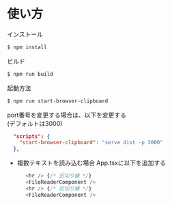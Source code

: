 # 使い方

インストール  
```sh
$ npm install
```

ビルド  
```sh
$ npm run build
```

起動方法  
```sh
$ npm run start-browser-clipboard
```

port番号を変更する場合は、以下を変更する  
(デフォルトは3000)  
```json
  "scripts": {
    "start-browser-clipboard": "serve dist -p 3000"
  },
```

- 複数テキストを読み込む場合
  App.tsxに以下を追加する  
```javascript
      <hr /> {/* 区切り線 */}
      <FileReaderComponent />
      <hr /> {/* 区切り線 */}
      <FileReaderComponent />
```
